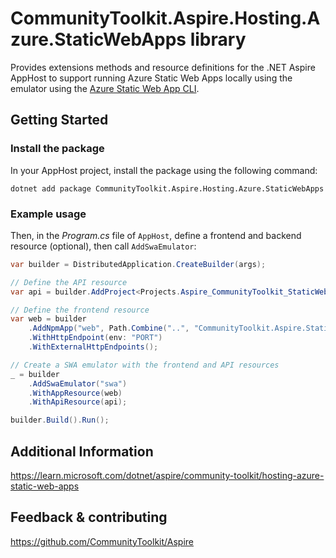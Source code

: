 # CommunityToolkit.Aspire.Hosting.Azure.StaticWebApps library

Provides extensions methods and resource definitions for the .NET Aspire AppHost to support running Azure Static Web Apps locally using the emulator using the [Azure Static Web App CLI](https://learn.microsoft.com/azure/static-web-apps/local-development).

## Getting Started

### Install the package

In your AppHost project, install the package using the following command:

```dotnetcli
dotnet add package CommunityToolkit.Aspire.Hosting.Azure.StaticWebApps
```

### Example usage

Then, in the _Program.cs_ file of `AppHost`, define a frontend and backend resource (optional), then call `AddSwaEmulator`:

```csharp
var builder = DistributedApplication.CreateBuilder(args);

// Define the API resource
var api = builder.AddProject<Projects.Aspire_CommunityToolkit_StaticWebApps_ApiApp>("api");

// Define the frontend resource
var web = builder
    .AddNpmApp("web", Path.Combine("..", "CommunityToolkit.Aspire.StaticWebApps.WebApp"), "dev")
    .WithHttpEndpoint(env: "PORT")
    .WithExternalHttpEndpoints();

// Create a SWA emulator with the frontend and API resources
_ = builder
    .AddSwaEmulator("swa")
    .WithAppResource(web)
    .WithApiResource(api);

builder.Build().Run();
```

## Additional Information

https://learn.microsoft.com/dotnet/aspire/community-toolkit/hosting-azure-static-web-apps

## Feedback & contributing

https://github.com/CommunityToolkit/Aspire

